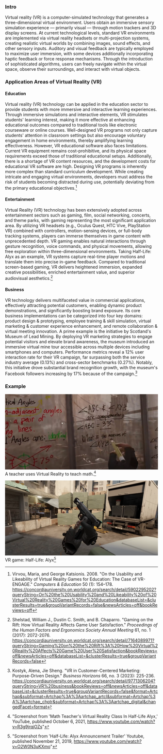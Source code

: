 ### Intro 
Virtual reality (VR) is a computer-simulated technology that generates a three-dimensional virtual environment. Users obtain an immersive sensory simulation experience — primarily visual — through motion trackers and 3D display screens. At current technological levels, standard VR environments are implemented via virtual reality headsets or multi-projection systems, creating realistic virtual worlds by combining images, sound effects, and other sensory inputs. Auditory and visual feedback are typically employed to maximize user immersion, with some devices additionally incorporating haptic feedback or force response mechanisms. Through the introduction of sophisticated algorithms, users can freely navigate within the virtual space, observe their surroundings, and interact with virtual objects.

### Application Areas of Virtual Reality (VR)

#### Education 
Virtual reality (VR) technology can be applied in the education sector to provide students with more immersive and interactive learning experiences. Through immersive simulations and interactive elements, VR stimulates students' learning interest, making it more effective at enhancing educational outcomes compared to traditional tools like electronic courseware or online courses. Well-designed VR programs not only capture students' attention in classroom settings but also encourage voluntary engagement in home environments, thereby amplifying learning effectiveness.
However, VR educational software also faces limitations. Current VR equipment remains cost-prohibitive, and its physical space requirements exceed those of traditional educational setups. Additionally, there is a shortage of VR content resources, and the development costs for educational VR software are high. Designing VR programs is inherently more complex than standard curriculum development. While creating intricate and engaging virtual environments, developers must address the risk of students becoming distracted during use, potentially deviating from the primary educational objectives.[^Virvou2008CE]

#### Entertainment 
Virtual Reality (VR) technology has been extensively adopted across entertainment sectors such as gaming, film, social networking, concerts, and theme parks, with gaming representing the most significant application area. By utilizing VR headsets (e.g., Oculus Quest, HTC Vive, PlayStation VR) combined with controllers, motion-sensing devices, or full-body tracking systems, players can immerse themselves in game content with unprecedented depth. VR gaming enables natural interactions through gesture recognition, voice commands, and physical movements, allowing free exploration within three-dimensional environments. Taking Half-Life: Alyx as an example, VR systems capture real-time player motions and translate them into precise in-game feedback. Compared to traditional screen-based gaming, VR delivers heightened immersion, expanded creative possibilities, enriched entertainment value, and superior audiovisual aesthetics.[^SDB2017P]

#### Business
VR technology delivers multifaceted value in commercial applications, effectively attracting potential customers, enabling dynamic product demonstrations, and significantly boosting brand exposure. Its core business implementations can be categorized into four key domains: product design & prototyping, employee training & skill simulation, virtual marketing & customer experience enhancement, and remote collaboration & virtual meeting innovation. A prime example is the initiative by Scotland's Museum of Lead Mining. By deploying VR marketing strategies to engage potential visitors and elevate brand awareness, the museum introduced an immersive virtual mine tour accessible across multiple devices including smartphones and computers. Performance metrics reveal a 12% user interaction rate for their VR campaign, far surpassing both the service industry average (0.13%) and cross-sector benchmarks (0.27%). Notably, this initiative drove substantial brand recognition growth, with the museum's Facebook followers increasing by 17% because of the campaign.[^kj2023Business]

### Example 
![Fork the repo](images/VR-education-example.PNG)
A teacher uses Virtual Reality to teach math.[^viewhub2021Youtube] 

![Fork the repo](images/VR-game-example.PNG)
VR game: Half-Life: Alyx[^valve2019Youtube]




[^Virvou2008CE]: Virvou, Maria, and George Katsionis. 2008. "On the Usability and Likeability of Virtual Reality Games for Education: The Case of VR-ENGAGE." *Computers & Education* 50 (1): 154–178. https://concordiauniversity.on.worldcat.org/search/detail/5902295202?queryString=On%20the%20Usability%20and%20Likeability%20of%20Virtual%20Reality%20Games%20for%20Education&databaseList=&clusterResults=true&groupVariantRecords=false&newsArticles=off&bookReviews=off

[^SDB2017P]: Shelstad, William J., Dustin C. Smith, and B. Chaparro. "Gaming on the Rift: How Virtual Reality Affects Game User Satisfaction." *Proceedings of the Human Factors and Ergonomics Society Annual Meeting* 61, no. 1 (2017): 2072-2076. https://concordiauniversity.on.worldcat.org/search/detail/7164089971?queryString=Gaming%20on%20the%20Rift%3A%20How%20Virtual%20Reality%20Affects%20Game%20User%20Satisfaction&bookReviews=off&newsArticles=off&databaseList=&clusterResults=true&groupVariantRecords=false

[^kj2023Business]: Kostyk, Alena, Jie Sheng. "VR in Customer-Centered Marketing: Purpose-Driven Design." *Business Horizons* 66, no. 3 (2023): 225-236. https://concordiauniversity.on.worldcat.org/search/detail/9771306204?queryString=VR%20business&bookReviews=off&newsArticles=off&databaseList=&clusterResults=true&groupVariantRecords=false&format=Artchap&subformat=Artchap%3A%3Aartchap_artcl&subformat=Artchap%3A%3Aartchap_chptr&subformat=Artchap%3A%3Aartchap_digital&changedFacet=format

[^viewhub2021Youtube]: "Screenshot from 'Math Teacher's Virtual Reality Class In Half-Life Alyx,' YouTube, published October 6, 2021, https://www.youtube.com/watch?v=R3g9jrqjOZs"

[^valve2019Youtube]: "Screenshot from 'Half-Life: Alyx Announcement Trailer' Youtube, published November 21, 2019, https://www.youtube.com/watch?v=O2W0N3uKXmo"